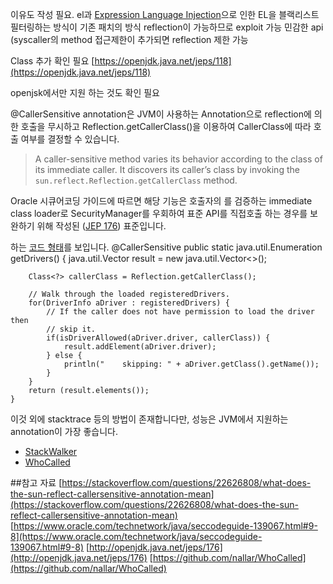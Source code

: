 이유도 작성 필요.
el과 [Expression Language Injection](https://www.owasp.org/index.php/Expression_Language_Injection)으로 인한 
EL을 블랙리스트 필터링하는 방식이 기존 패치의 방식
reflection이 가능하므로 exploit 가능
민감한 api (syscaller의 method 접근제한이 추가되면 reflection 제한 가능

Class
추가 확인 필요
[https://openjdk.java.net/jeps/118](https://openjdk.java.net/jeps/118)

openjsk에서만 지원 하는 것도 확인 필요

@CallerSensitive annotation은 JVM이 사용하는 Annotation으로 reflection에 의한 호출을 무시하고 Reflection.getCallerClass()을 이용하여 CallerClass에 따라 호출 여부를 결정할 수 있습니다.
> A caller-sensitive method varies its behavior according to the class of its immediate caller. It discovers its caller’s class by invoking the `sun.reflect.Reflection.getCallerClass` method.

Oracle 시큐어코딩 가이드에 따르면 해당 기능은 호출자의 를 검증하는 immediate class loader로 SecurityManager를 우회하여 표준 API를 직접호출 하는 경우를 보완하기 위해 작성된 ([JEP 176](http://openjdk.java.net/jeps/176)) 표준입니다.

하는 [코드 형태](https://www.programcreek.com/java-api-examples/?class=sun.reflect.Reflection&method=getCallerClass)를 보입니다.
    @CallerSensitive
    public static java.util.Enumeration<Driver> getDrivers() {
        java.util.Vector<Driver> result = new java.util.Vector<>();
    
        Class<?> callerClass = Reflection.getCallerClass();
    
        // Walk through the loaded registeredDrivers.
        for(DriverInfo aDriver : registeredDrivers) {
            // If the caller does not have permission to load the driver then
            // skip it.
            if(isDriverAllowed(aDriver.driver, callerClass)) {
                result.addElement(aDriver.driver);
            } else {
                println("    skipping: " + aDriver.getClass().getName());
            }
        }
        return (result.elements());
    }

이것 외에 stacktrace 등의 방법이 존재합니다만, 성능은 JVM에서 지원하는 annotation이 가장 좋습니다.
 - [StackWalker](https://www.javaworld.com/article/3188289/java-9s-other-new-enhancements-part-5-stack-walking-api.html)
 - [WhoCalled](https://github.com/nallar/WhoCalled)

##참고 자료
[https://stackoverflow.com/questions/22626808/what-does-the-sun-reflect-callersensitive-annotation-mean](https://stackoverflow.com/questions/22626808/what-does-the-sun-reflect-callersensitive-annotation-mean)
[https://www.oracle.com/technetwork/java/seccodeguide-139067.html#9-8](https://www.oracle.com/technetwork/java/seccodeguide-139067.html#9-8)
[http://openjdk.java.net/jeps/176](http://openjdk.java.net/jeps/176)
[https://github.com/nallar/WhoCalled](https://github.com/nallar/WhoCalled)
<!--stackedit_data:
eyJoaXN0b3J5IjpbLTExOTg0MjM0NDIsLTMwODUyODE1OSwxNz
Y2NzU0MTE3LDEyNzY3NzIyNTUsNzMwOTk4MTE2XX0=
-->